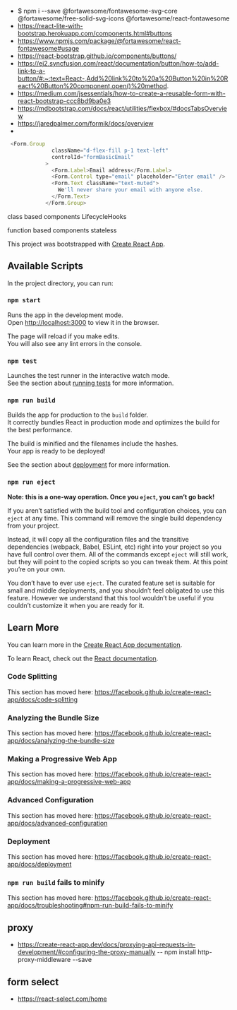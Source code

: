 

- $ npm i --save @fortawesome/fontawesome-svg-core  @fortawesome/free-solid-svg-icons @fortawesome/react-fontawesome
- https://react-lite-with-bootstrap.herokuapp.com/components.html#buttons
- https://www.npmjs.com/package/@fortawesome/react-fontawesome#usage
- https://react-bootstrap.github.io/components/buttons/
- https://ej2.syncfusion.com/react/documentation/button/how-to/add-link-to-a-button/#:~:text=React-,Add%20link%20to%20a%20Button%20in%20React%20Button%20component,open()%20method.
- https://medium.com/jsessentials/how-to-create-a-reusable-form-with-react-bootstrap-ccc8bd9ba0e3
- https://mdbootstrap.com/docs/react/utilities/flexbox/#docsTabsOverview
- https://jaredpalmer.com/formik/docs/overview
- 

```js
 <Form.Group
              className="d-flex-fill p-1 text-left"
              controlId="formBasicEmail"
            >
              <Form.Label>Email address</Form.Label>
              <Form.Control type="email" placeholder="Enter email" />
              <Form.Text className="text-muted">
                We'll never share your email with anyone else.
              </Form.Text>
            </Form.Group>
```
class based components
LifecycleHooks

function based components
stateless

This project was bootstrapped with [Create React App](https://github.com/facebook/create-react-app).

## Available Scripts

In the project directory, you can run:

### `npm start`

Runs the app in the development mode.<br />
Open [http://localhost:3000](http://localhost:3000) to view it in the browser.

The page will reload if you make edits.<br />
You will also see any lint errors in the console.

### `npm test`

Launches the test runner in the interactive watch mode.<br />
See the section about [running tests](https://facebook.github.io/create-react-app/docs/running-tests) for more information.

### `npm run build`

Builds the app for production to the `build` folder.<br />
It correctly bundles React in production mode and optimizes the build for the best performance.

The build is minified and the filenames include the hashes.<br />
Your app is ready to be deployed!

See the section about [deployment](https://facebook.github.io/create-react-app/docs/deployment) for more information.

### `npm run eject`

**Note: this is a one-way operation. Once you `eject`, you can’t go back!**

If you aren’t satisfied with the build tool and configuration choices, you can `eject` at any time. This command will remove the single build dependency from your project.

Instead, it will copy all the configuration files and the transitive dependencies (webpack, Babel, ESLint, etc) right into your project so you have full control over them. All of the commands except `eject` will still work, but they will point to the copied scripts so you can tweak them. At this point you’re on your own.

You don’t have to ever use `eject`. The curated feature set is suitable for small and middle deployments, and you shouldn’t feel obligated to use this feature. However we understand that this tool wouldn’t be useful if you couldn’t customize it when you are ready for it.

## Learn More

You can learn more in the [Create React App documentation](https://facebook.github.io/create-react-app/docs/getting-started).

To learn React, check out the [React documentation](https://reactjs.org/).

### Code Splitting

This section has moved here: https://facebook.github.io/create-react-app/docs/code-splitting

### Analyzing the Bundle Size

This section has moved here: https://facebook.github.io/create-react-app/docs/analyzing-the-bundle-size

### Making a Progressive Web App

This section has moved here: https://facebook.github.io/create-react-app/docs/making-a-progressive-web-app

### Advanced Configuration

This section has moved here: https://facebook.github.io/create-react-app/docs/advanced-configuration

### Deployment

This section has moved here: https://facebook.github.io/create-react-app/docs/deployment

### `npm run build` fails to minify

This section has moved here: https://facebook.github.io/create-react-app/docs/troubleshooting#npm-run-build-fails-to-minify


## proxy

- https://create-react-app.dev/docs/proxying-api-requests-in-development/#configuring-the-proxy-manually
-- npm install http-proxy-middleware --save


## form select
- https://react-select.com/home